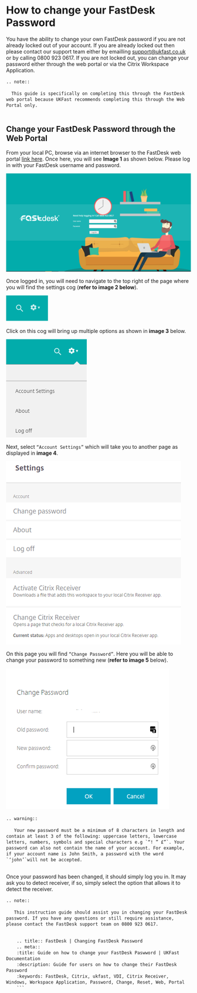 # How to change your FastDesk Password

You have the ability to change your own FastDesk password if you are not already locked out of your account. If you are already locked out then please contact our support team either by emailling support@ukfast.co.uk or by calling 0800 923 0617. If you are not locked out, you can change your password either through the web portal or via the Citrix Workspace Application. 

```eval_rst
.. note::

  This guide is specifically on completing this through the FastDesk web portal because UKFast recommends completing this through the Web Portal only.
   
```

## Change your FastDesk Password through the Web Portal

From your local PC, browse via an internet browser to the FastDesk web portal [link here](https://www.fastdesk.co.uk). Once here, you will see **Image 1** as shown below. Please log in with your FastDesk username and password.

![Image 1 FastDesk Landing Page](files/Welcome_screen.png "Image 1: FastDesk Landing Page")

Once logged in, you will need to navigate to the top right of the page where you will find the settings cog (**refer to image 2 below**). 

![Image 2 Settings Cog](files/Settings_cog.PNG "Image 2: Settings Cog")

Click on this cog will bring up multiple options as shown in **image 3** below. 

![Image 3 Settings Options](files/Settings_options.PNG "Image 3: Settings Options")

Next, select `“Account Settings”` which will take you to another page as displayed in  **image 4**. 

![Image 4 Settings Page](files/Settings_page.PNG "Image 4: Settings page")

On this page you will find `“Change Password”`. Here you will be able to change your password to something new (**refer to image 5** below). 

![Image 5 Password Change](files/Password_reset.PNG "Image 5: Password Change")

```eval_rst
.. warning::

   Your new password must be a minimum of 8 characters in length and contain at least 3 of the following: uppercase letters, lowercase letters, numbers, symbols and special characters e.g `“! ” £”`. Your password can also not contain the name of your account. For example, if your account name is John Smith, a password with the word `‘john’`will not be accepted.
   
```
Once your password has been changed, it should simply log you in. It may ask you to detect receiver, if so, simply select the option that allows it to detect the receiver.

```eval_rst
.. note::

   This instruction guide should assist you in changing your FastDesk password. If you have any questions or still require assistance, please contact the FastDesk support team on 0800 923 0617.
   
```
  ```eval_rst
      .. title:: FastDesk | Changing FastDesk Password
      .. meta::
      :title: Guide on how to change your FastDesk Paswword | UKFast Documentation
      :description: Guide for users on how to change their FastDesk Password
      :keywords: FastDesk, Citrix, ukfast, VDI, Citrix Receiver, Windows, Workspace Application, Password, Change, Reset, Web, Portal
      ```  
